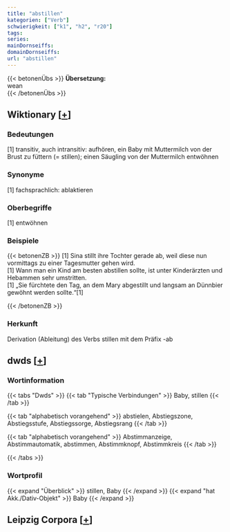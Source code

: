 ```yaml
---
title: "abstillen"
kategorien: ["Verb"]
schwierigkeit: ["k1", "h2", "r20"]
tags:
series:
mainDornseiffs:
domainDornseiffs:
url: "abstillen"
---
```


{{< betonenÜbs >}}
**Übersetzung:**  
wean  
{{< /betonenÜbs >}}

## Wiktionary [[+](https://de.wiktionary.org/wiki/abstillen)]

### Bedeutungen
[1] transitiv, auch intransitiv: aufhören, ein Baby mit Muttermilch von der Brust zu füttern (= stillen); einen Säugling von der Muttermilch entwöhnen  

### Synonyme
[1] fachsprachlich: ablaktieren  

### Oberbegriffe
[1] entwöhnen  

### Beispiele
{{< betonenZB >}}
[1] Sina stillt ihre Tochter gerade ab, weil diese nun vormittags zu einer Tagesmutter gehen wird.  
[1] Wann man ein Kind am besten abstillen sollte, ist unter Kinderärzten und Hebammen sehr umstritten.  
[1] „Sie fürchtete den Tag, an dem Mary abgestillt und langsam an Dünnbier gewöhnt werden sollte.“[1]  

{{< /betonenZB >}}
### Herkunft
Derivation (Ableitung) des Verbs stillen mit dem Präfix -ab  



## dwds [[+](https://www.dwds.de/wb/abstillen)]

### Wortinformation
{{< tabs "Dwds" >}}
{{< tab "Typische Verbindungen" >}}
Baby, stillen
{{< /tab >}}

{{< tab "alphabetisch vorangehend" >}}
abstielen, Abstiegszone, Abstiegsstufe, Abstiegssorge, Abstiegsrang
{{< /tab >}}

{{< tab "alphabetisch vorangehend" >}}
Abstimmanzeige, Abstimmautomatik, abstimmen, Abstimmknopf, Abstimmkreis
{{< /tab >}}

{{< /tabs >}}

### Wortprofil
{{< expand "Überblick" >}} stillen, Baby {{< /expand >}}
{{< expand "hat Akk./Dativ-Objekt" >}} Baby {{< /expand >}}

## Leipzig Corpora [[+](https://corpora.uni-leipzig.de/en/res?word=abstillen&corpusId=deu_newscrawl-public_2018)]

